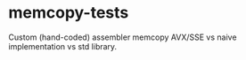 # memcopy-tests
Custom (hand-coded) assembler memcopy AVX/SSE vs naive implementation vs std library.
